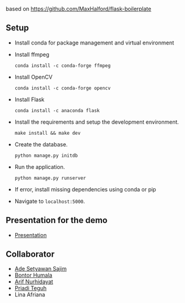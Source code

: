 based on https://github.com/MaxHalford/flask-boilerplate

## Setup
- Install conda for package management and virtual environment

- Install ffmpeg

	`conda install -c conda-forge ffmpeg`

- Install OpenCV

	`conda install -c conda-forge opencv`

- Install Flask

	`conda install -c anaconda flask`

- Install the requirements and setup the development environment.

	`make install && make dev`

- Create the database.

	`python manage.py initdb`

- Run the application.

	`python manage.py runserver`

- If error, install missing dependencies using conda or pip

- Navigate to `localhost:5000`.

## Presentation for the demo
- [Presentation](https://github.com/asajim/hackeye/blob/master/Pitching%20Deck-v1.pdf)

## Collaborator
- [Ade Setyawan Sajim](https://github.com/asajim)
- [Bontor Humala](https://github.com/bontorhumala)
- [Arif Nurhidayat](https://github.com/nurhidayat86)
- [Priadi Teguh](https://github.com/priaditeguh)
- Lina Afriana
